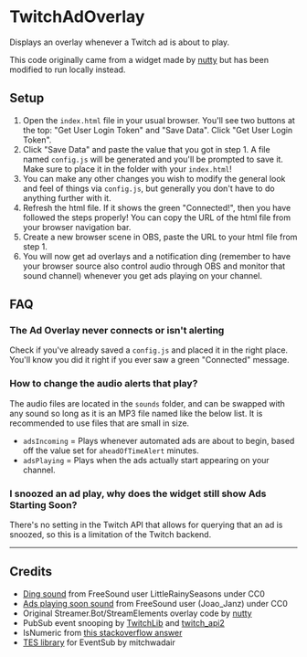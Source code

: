 # TwitchAdOverlay

Displays an overlay whenever a Twitch ad is about to play.

This code originally came from a widget made by [nutty](https://www.youtube.com/watch?v=e5B7ZNGtkac) but has been modified to run locally instead.

## Setup

1. Open the `index.html` file in your usual browser. You'll see two buttons at the top: "Get User Login Token" and "Save Data". Click "Get User Login Token".
2. Click "Save Data" and paste the value that you got in step 1. A file named `config.js` will be generated and you'll be prompted to save it. Make sure to place it in the folder with your `index.html`!
3. You can make any other changes you wish to modify the general look and feel of things via `config.js`, but generally you don't have to do anything further with it.
4. Refresh the html file. If it shows the green "Connected!", then you have followed the steps properly! You can copy the URL of the html file from your browser navigation bar.
5. Create a new browser scene in OBS, paste the URL to your html file from step 1.
6. You will now get ad overlays and a notification ding (remember to have your browser source also control audio through OBS and monitor that sound channel) whenever you get ads playing on your channel.

## FAQ

### The Ad Overlay never connects or isn't alerting

Check if you've already saved a `config.js` and placed it in the right place. You'll know you did it right if you ever saw a green "Connected" message.

### How to change the audio alerts that play?

The audio files are located in the `sounds` folder, and can be swapped with any sound so long as it is an MP3 file named like the below list. It is recommended to use files that are small in size.

- `adsIncoming` = Plays whenever automated ads are about to begin, based off the value set for `aheadOfTimeAlert` minutes.
- `adsPlaying` = Plays when the ads actually start appearing on your channel.

### I snoozed an ad play, why does the widget still show Ads Starting Soon?

There's no setting in the Twitch API that allows for querying that an ad is snoozed, so this is a limitation of the Twitch backend.

---

## Credits

* [Ding sound](https://freesound.org/people/LittleRainySeasons/sounds/335908/) from FreeSound user LittleRainySeasons under CC0
* [Ads playing soon sound](https://freesound.org/people/Joao_Janz/sounds/478513/) from FreeSound user (Joao_Janz) under CC0
* Original Streamer.Bot/StreamElements overlay code by [nutty](https://www.youtube.com/@nuttylmao)
* PubSub event snooping by [TwitchLib](https://github.com/TwitchLib/TwitchLib.PubSub/blob/master/TwitchLib.PubSub/Models/Responses/Messages/VideoPlayback.cs#L12) and [twitch_api2](https://docs.rs/twitch_api2/0.6.1/src/twitch_api2/pubsub/video_playback.rs.html#14-17)
* IsNumeric from [this stackoverflow answer](https://stackoverflow.com/a/175787)
* [TES library](https://github.com/mitchwadair/tesjs) for EventSub by mitchwadair
